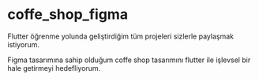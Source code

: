 # coffe_shop_figma
 Flutter öğrenme yolunda geliştirdiğim tüm projeleri sizlerle paylaşmak istiyorum.

 Figma tasarımına sahip olduğum coffe shop tasarımını flutter ile işlevsel bir hale getirmeyi hedefliyorum.

 
